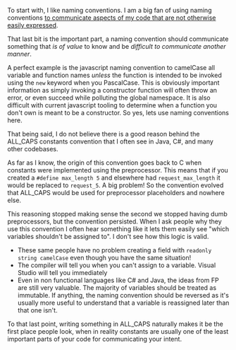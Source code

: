 To start with, I like naming conventions. I am a big fan of using naming conventions [to communicate aspects of my code that are not otherwise easily expressed](https://github.com/togakangaroo/Blog/blob/master/javascript-on-this-and-new.md). 

That last bit is the important part, a naming convention should communicate something that *is of value* to know and be *difficult to communicate another manner*.

A perfect example is the javascript naming convention to camelCase all variable and function names *unless* the function is intended to be invoked using the `new` keyword when you PascalCase. This is obviously important information as simply invoking a constructor function will often throw an error, or even succeed while polluting the global namespace. It is also difficult with current javascript tooling to determine when a function you don't own is meant to be a constructor. So yes, lets use naming conventions here.

That being said, I do not believe there is a good reason behind the ALL_CAPS constants convention that I often see in Java, C#, and many other codebases.

As far as I know, the origin of this convention goes back to C when constants were implemented using the preprocessor. This means that if you created a `#define max_length 5` and elsewhere had `request_max_length` it would be replaced to `request_5`. A big problem! So the convention evolved that ALL_CAPS would be used for preprocessor placeholders and nowhere else.

This reasoning stopped making sense the second we stopped having dumb preprocessors, but the convention persisted. When I ask people why they use this convention I often hear something like it lets them easily see "which variables shouldn't be assigned to". I don't see how this logic is valid.

* These same people have no problem creating a field with `readonly string camelCase` even though you have the same situation!
* The compiler will tell you when you can't assign to a variable. Visual Studio will tell you immediately
* Even in non functional languages like C# and Java, the ideas from FP are still very valuable. The majority of variables should be treated as immutable. If anything, the naming convention should be reversed as it's usually more useful to understand that a variable is reassigned later than that one isn't.

To that last point, writing something in ALL_CAPS naturally makes it be the first place people look, when in reality constants are usually one of the least important parts of your code for communicating your intent.
